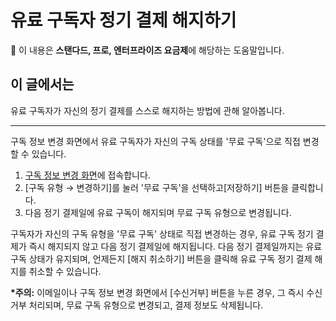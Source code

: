 # 유료 구독자 정기 결제 해지하기

**💬** 이 내용은 **스탠다드, 프로, 엔터프라이즈 요금제**에 해당하는 도움말입니다.

## 이 글에서는

유료 구독자가 자신의 정기 결제를 스스로 해지하는 방법에 관해 알아봅니다.

***

구독 정보 변경 화면에서 유료 구독자가 자신의 구독 상태를 '무료 구독'으로 직접 변경할 수 있습니다.

1. [구독 정보 변경 화면](../../page/subscriber-guide/modify.md)에 접속합니다.
2. \[구독 유형 → 변경하기]를 눌러 '무료 구독'을 선택하고\[저장하기] 버튼을 클릭합니다.
3. 다음 정기 결제일에 유료 구독이 해지되며 무료 구독 유형으로 변경됩니다.

구독자가 자신의 구독 유형을 '무료 구독' 상태로 직접 변경하는 경우, 유료 구독 정기 결제가 즉시 해지되지 않고 다음 정기 결제일에 해지됩니다. 다음 정기 결제일까지는 유료 구독 상태가 유지되며, 언제든지 \[해지 취소하기] 버튼을 클릭해 유료 구독 정기 결제 해지를 취소할 수 있습니다.&#x20;

**\*주의:** 이메일이나 구독 정보 변경 화면에서 \[수신거부] 버튼을 누른 경우, 그 즉시 수신거부 처리되며, 무료 구독 유형으로 변경되고, 결제 정보도 삭제됩니다.
